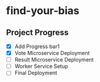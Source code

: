 # find-your-bias

## Project Progress
- [x] Add Progress bar1
- [x] Vote Microservice Deployment
- [ ] Result Microservice Deployment
- [ ] Worker Service Setup
- [ ] Final Deployment 
